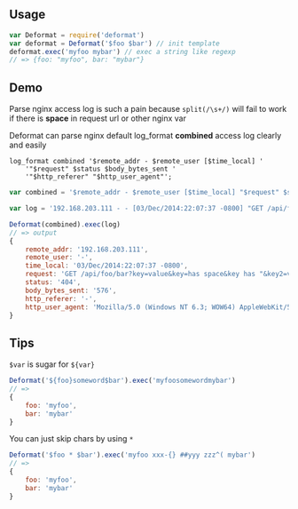 Usage
---

```js
var Deformat = require('deformat')
var deformat = Deformat('$foo $bar') // init template
deformat.exec('myfoo mybar') // exec a string like regexp
// => {foo: "myfoo", bar: "mybar"}
```

Demo
---

Parse nginx access log is such a pain because `split(/\s+/)` will fail to work if there is **space** in request url or other nginx var

Deformat can parse nginx default log_format **combined** access log clearly and easily

```nginx
log_format combined '$remote_addr - $remote_user [$time_local] '
    '"$request" $status $body_bytes_sent '
    '"$http_referer" "$http_user_agent"';
```

```js
var combined = '$remote_addr - $remote_user [$time_local] "$request" $status $body_bytes_sent "$http_referer" "$http_user_agent"'

var log = '192.168.203.111 - - [03/Dec/2014:22:07:37 -0800] "GET /api/foo/bar?key=value&key=has space&key has \x22&key2=var2 HTTP/1.1" 404 576 "-" "Mozilla/5.0 (Windows NT 6.3; WOW64) AppleWebKit/537.36 (KHTML, like Gecko) Chrome/39.0.2171.71 Safari/537.36"'

Deformat(combined).exec(log)
// => output
{
    remote_addr: '192.168.203.111',
    remote_user: '-',
    time_local: '03/Dec/2014:22:07:37 -0800',
    request: 'GET /api/foo/bar?key=value&key=has space&key has "&key2=var2 HTTP/1.1',
    status: '404',
    body_bytes_sent: '576',
    http_referer: '-',
    http_user_agent: 'Mozilla/5.0 (Windows NT 6.3; WOW64) AppleWebKit/537.36 (KHTML, like Gecko) Chrome/39.0.2171.71 Safari/537.36'
}
```

Tips
---

`$var` is sugar for `${var}`

```js
Deformat('${foo}someword$bar').exec('myfoosomewordmybar')
// => 
{
    foo: 'myfoo',
    bar: 'mybar'
}
```

You can just skip chars by using `*`

```js
Deformat('$foo * $bar').exec('myfoo xxx-{} ##yyy zzz^( mybar')
// => 
{
    foo: 'myfoo',
    bar: 'mybar'
}
```
